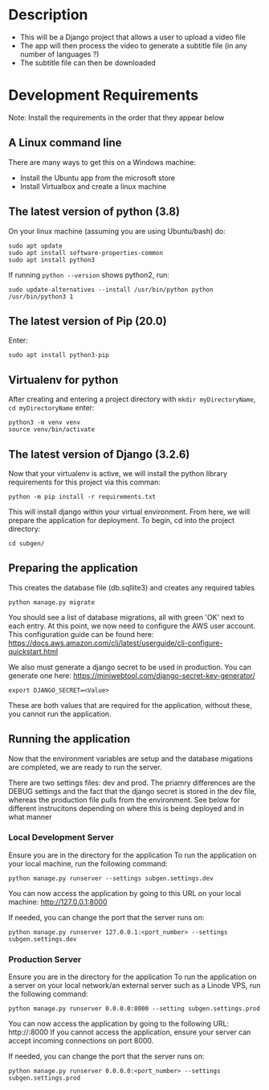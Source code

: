 # Description
* This will be a Django project that allows a user to upload a video file 
* The app will then process the video to generate a subtitle file (in any number of languages ?)
* The subtitle file can then be downloaded

# Development Requirements
Note: Install the requirements in the order that they appear below
## A Linux command line
There are many ways to get this on a Windows machine: 
  - Install the Ubuntu app from the microsoft store 
  - Install Virtualbox and create a linux machine

## The latest version of python (3.8)
On your linux machine (assuming you are using Ubuntu/bash) do:
  ```
  sudo apt update
  sudo apt install software-properties-common
  sudo apt install python3
  ```
  If running `python --version` shows python2, run: 
  ```
  sudo update-alternatives --install /usr/bin/python python /usr/bin/python3 1
  ```
## The latest version of Pip (20.0)
Enter:
  ```
  sudo apt install python3-pip
  ```
## Virtualenv for python
After creating and entering a project directory with `mkdir myDirectoryName`, `cd myDirectoryName` enter:
  ```
  python3 -m venv venv
  source venv/bin/activate
  ```
## The latest version of Django (3.2.6)
Now that your virtualenv is active, we will install the python library requirements for this project via this comman:
  ```
  python -m pip install -r requirements.txt
  ```
This will install django within your virtual environment. From here, we will prepare the application for deployment. To begin, cd into the project directory:

  ```
  cd subgen/
  ```

## Preparing the application 
This creates the database file (db.sqllite3) and creates any required tables
  ```
  python manage.py migrate
  ```
You should see a list of database migrations, all with green 'OK' next to each entry. At this point, we now need to configure the AWS user account. This configuration guide can be found here: https://docs.aws.amazon.com/cli/latest/userguide/cli-configure-quickstart.html

We also must generate a django secret to be used in production. You can generate one here: https://miniwebtool.com/django-secret-key-generator/
  ```
  export DJANGO_SECRET=<Value>
  ```
These are both values that are required for the application, without these, you cannot run the application.

## Running the application
Now that the environment variables are setup and the database migations are completed, we are ready to run the server.

There are two settings files: dev and prod. The priamry differences are the DEBUG settings and the fact that the django secret is stored in the dev file, whereas the production file pulls from the environment. See below for different instrucitons depending on where this is being deployed and in what manner

### Local Development Server
Ensure you are in the directory for the application
To run the application on your local machine, run the following command:
  ```
  python manage.py runserver --settings subgen.settings.dev
  ```
You can now access the application by going to this URL on your local machine: http://127.0.0.1:8000

If needed, you can change the port that the server runs on:
  ```
  python manage.py runserver 127.0.0.1:<port_number> --settings subgen.settings.dev
  ```

### Production Server
Ensure you are in the directory for the application
To run the application on a server on your local network/an external server such as a Linode VPS, run the following command:
  ```
  python manage.py runserver 0.0.0.0:8000 --setting subgen.settings.prod
  ```
You can now access the application by going to the following URL: http://<ip address of machine>:8000
If you cannot access the application, ensure your server can accept incoming connections on port 8000.

If needed, you can change the port that the server runs on:
  ```
  python manage.py runserver 0.0.0.0:<port_number> --settings subgen.settings.prod
  ```
